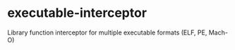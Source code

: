 # executable-interceptor
Library function interceptor for multiple executable formats (ELF, PE, Mach-O)

